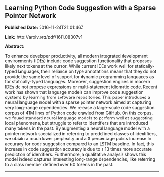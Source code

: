 ## Learning Python Code Suggestion with a Sparse Pointer Network

**Published Date:** 2016-11-24T21:01:46Z

**Link:** http://arxiv.org/pdf/1611.08307v1

**Abstract:**

  To enhance developer productivity, all modern integrated development
environments (IDEs) include code suggestion functionality that proposes likely
next tokens at the cursor. While current IDEs work well for statically-typed
languages, their reliance on type annotations means that they do not provide
the same level of support for dynamic programming languages as for
statically-typed languages. Moreover, suggestion engines in modern IDEs do not
propose expressions or multi-statement idiomatic code. Recent work has shown
that language models can improve code suggestion systems by learning from
software repositories. This paper introduces a neural language model with a
sparse pointer network aimed at capturing very long-range dependencies. We
release a large-scale code suggestion corpus of 41M lines of Python code
crawled from GitHub. On this corpus, we found standard neural language models
to perform well at suggesting local phenomena, but struggle to refer to
identifiers that are introduced many tokens in the past. By augmenting a neural
language model with a pointer network specialized in referring to predefined
classes of identifiers, we obtain a much lower perplexity and a 5 percentage
points increase in accuracy for code suggestion compared to an LSTM baseline.
In fact, this increase in code suggestion accuracy is due to a 13 times more
accurate prediction of identifiers. Furthermore, a qualitative analysis shows
this model indeed captures interesting long-range dependencies, like referring
to a class member defined over 60 tokens in the past.


---

